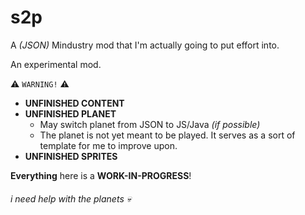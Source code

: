 # s2p

A _(JSON)_ Mindustry mod that I'm actually going to put effort into.

An experimental mod.

:warning: ```WARNING!``` :warning:
- **UNFINISHED CONTENT**
- **UNFINISHED PLANET**
  - May switch planet from JSON to JS/Java _(if possible)_
  - The planet is not yet meant to be played. It serves as a sort of template for me to improve upon.
- **UNFINISHED SPRITES**

**Everything** here is a **WORK-IN-PROGRESS**!

###### i need help with the planets :skull:
